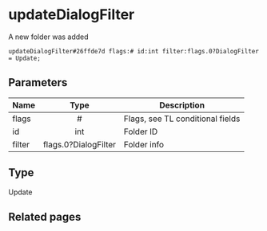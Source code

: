 # updateDialogFilter
A new folder was added

```
updateDialogFilter#26ffde7d flags:# id:int filter:flags.0?DialogFilter = Update;
```

## Parameters
| Name | Type | Description |
| ---- | :----: | ----------- |
| flags | # | Flags, see TL conditional fields |
| id | int | Folder ID |
| filter | flags.0?DialogFilter | Folder info |


## Type
Update

## Related pages
